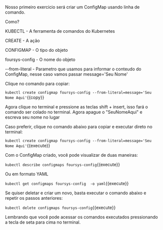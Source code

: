 
Nosso primeiro exercicio será criar um ConfigMap usando linha de comando. 

Como?

KUBECTL - A ferramenta de comandos do Kubernetes

CREATE - A ação

CONFIGMAP - O tipo do objeto

foursys-config - O nome do objeto

--from-literal - Parametro que usamos para informar o conteudo do ConfigMap, nesse caso vamos passar message='Seu Nome'


Clique no comando para copiar:

`kubectl create configmap foursys-config --from-literal=message='Seu Nome Aqui'`{{copy}}

Agora clique no terminal e pressione as teclas shift + insert, isso fará o comando ser colado no terminal. 
Agora apague o "SeuNomeAqui" e escreva seu nome no lugar

Caso preferir, clique no comando abaixo para copiar e executar direto no terminal:
 
`kubectl create configmap foursys-config --from-literal=message='Seu Nome Aqui'`{{execute}}

Com o ConfigMap criado, você pode visualizar de duas maneiras:

`kubectl describe configmaps foursys-config`{{execute}}

Ou em formato YAML

`kubectl get configmaps foursys-config  -o yaml`{{execute}}

Se quiser deletar e criar um novo, basta executar o comando abaixo e repetir os passos anteriores:

`kubectl delete configmaps foursys-config`{{execute}}

Lembrando que você pode acessar os comandos executados pressionando a tecla de seta para cima no terminal.